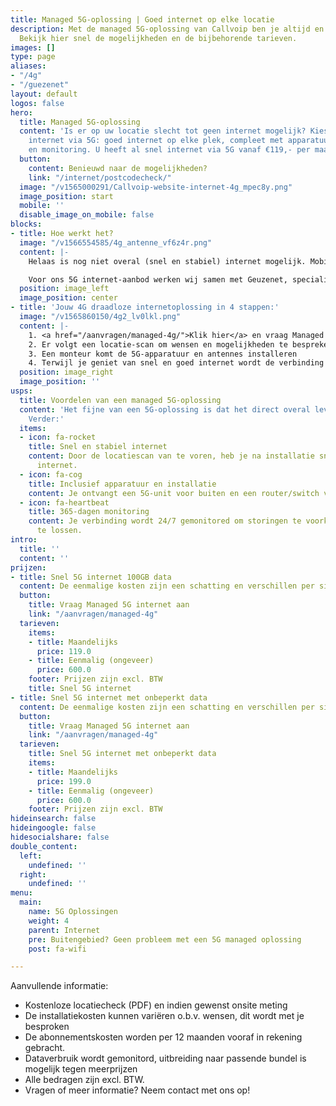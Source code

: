 ```yaml
---
title: Managed 5G-oplossing | Goed internet op elke locatie
description: Met de managed 5G-oplossing van Callvoip ben je altijd en overal bereikbaar.
  Bekijk hier snel de mogelijkheden en de bijbehorende tarieven.
images: []
type: page
aliases:
- "/4g"
- "/guezenet"
layout: default
logos: false
hero:
  title: Managed 5G-oplossing
  content: 'Is er op uw locatie slecht tot geen internet mogelijk? Kies dan voor draadloos
    internet via 5G: goed internet op elke plek, compleet met apparatuur, installatie
    en monitoring. U heeft al snel internet via 5G vanaf €119,- per maand. '
  button:
    content: Benieuwd naar de mogelijkheden?
    link: "/internet/postcodecheck/"
  image: "/v1565000291/Callvoip-website-internet-4g_mpec8y.png"
  image_position: start
  mobile: ''
  disable_image_on_mobile: false
blocks:
- title: Hoe werkt het?
  image: "/v1566554585/4g_antenne_vf6z4r.png"
  content: |-
    Helaas is nog niet overal (snel en stabiel) internet mogelijk. Mobiel internet via 4G is dan dé perfecte oplossing. 5G staat voor de vierde generatie mobiele telecommunicatie en maakt snel internet door de lucht mogelijk. De Managed 5G-oplossing van Callvoip biedt een gebruiksklare verbinding: apparatuur, installatie, en de gewenste hoeveelheid data. Ook wordt je verbinding 24/7 beheerd om storingen snel op te lossen.

    Voor ons 5G internet-aanbod werken wij samen met Geuzenet, specialist in aanleg en beheer van 5G verbindingen. Veel bedrijven in heel Nederland werden reeds door hen van 5G internet voorzien.
  position: image_left
  image_position: center
- title: 'Jouw 4G draadloze internetoplossing in 4 stappen:'
  image: "/v1565860150/4g2_lv0lkl.png"
  content: |-
    1. <a href="/aanvragen/managed-4g/">Klik hier</a> en vraag Managed 5G internet aan
    2. Er volgt een locatie-scan om wensen en mogelijkheden te bespreken
    3. Een monteur komt de 5G-apparatuur en antennes installeren
    4. Terwijl je geniet van snel en goed internet wordt de verbinding 24/7 gemonitord
  position: image_right
  image_position: ''
usps:
  title: Voordelen van een managed 5G-oplossing
  content: 'Het fijne van een 5G-oplossing is dat het direct overal leverbaar is.
    Verder:'
  items:
  - icon: fa-rocket
    title: Snel en stabiel internet
    content: Door de locatiescan van te voren, heb je na installatie snel en stabiel
      internet.
  - icon: fa-cog
    title: Inclusief apparatuur en installatie
    content: Je ontvangt een 5G-unit voor buiten en een router/switch voor binnen.
  - icon: fa-heartbeat
    title: 365-dagen monitoring
    content: Je verbinding wordt 24/7 gemonitored om storingen te voorkomen én op
      te lossen.
intro:
  title: ''
  content: ''
prijzen:
- title: Snel 5G internet 100GB data
  content: De eenmalige kosten zijn een schatting en verschillen per situatie.
  button:
    title: Vraag Managed 5G internet aan
    link: "/aanvragen/managed-4g"
  tarieven:
    items:
    - title: Maandelijks
      price: 119.0
    - title: Eenmalig (ongeveer)
      price: 600.0
    footer: Prijzen zijn excl. BTW
    title: Snel 5G internet
- title: Snel 5G internet met onbeperkt data
  content: De eenmalige kosten zijn een schatting en verschillen per situatie.
  button:
    title: Vraag Managed 5G internet aan
    link: "/aanvragen/managed-4g"
  tarieven:
    title: Snel 5G internet met onbeperkt data
    items:
    - title: Maandelijks
      price: 199.0
    - title: Eenmalig (ongeveer)
      price: 600.0
    footer: Prijzen zijn excl. BTW
hideinsearch: false
hideingoogle: false
hidesocialshare: false
double_content:
  left:
    undefined: ''
  right:
    undefined: ''
menu:
  main:
    name: 5G Oplossingen
    weight: 4
    parent: Internet
    pre: Buitengebied? Geen probleem met een 5G managed oplossing
    post: fa-wifi

---
```

Aanvullende informatie:

* Kostenloze locatiecheck (PDF) en indien gewenst onsite meting
* De installatiekosten kunnen variëren o.b.v. wensen, dit wordt met je besproken
* De abonnementskosten worden per 12 maanden vooraf in rekening gebracht.
* Dataverbruik wordt gemonitord, uitbreiding naar passende bundel is mogelijk tegen meerprijzen
* Alle bedragen zijn excl. BTW.
* Vragen of meer informatie? Neem contact met ons op!
